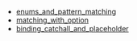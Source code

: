 - [enums_and_pattern_matching](enums_and_pattern_matching/README.md)
- [matching_with_option](matching_with_option/README.md)
- [binding_catchall_and_placeholder](binding_catchall_and_placeholder/README.md)